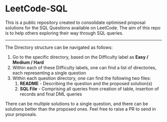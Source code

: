 # LeetCode-SQL

This is a public repository created to consolidate optimised proposal solutions for the SQL Questions available on LeetCode. The aim of this repo is to help others exploring their way through SQL queries.

<hr>

The Directory structure can be navigated as follows:
1. Go to the specific directory, based on the Difficulty label as **Easy / Medium / Hard**
2. Within each of these Difficulty labels, one can find a list of directories, each representing a single question
3. Within each question directory, one can find the following two files:
   1. **README** - Describing the question and the proposed solution(s)
   2. **SQL File** - Comprising all queries from creation of table, insertion of records and final DML queries

There can be multiple solutions to a single question, and there can be solutions better than the proposed ones. Feel free to raise a PR to send in your proposals.